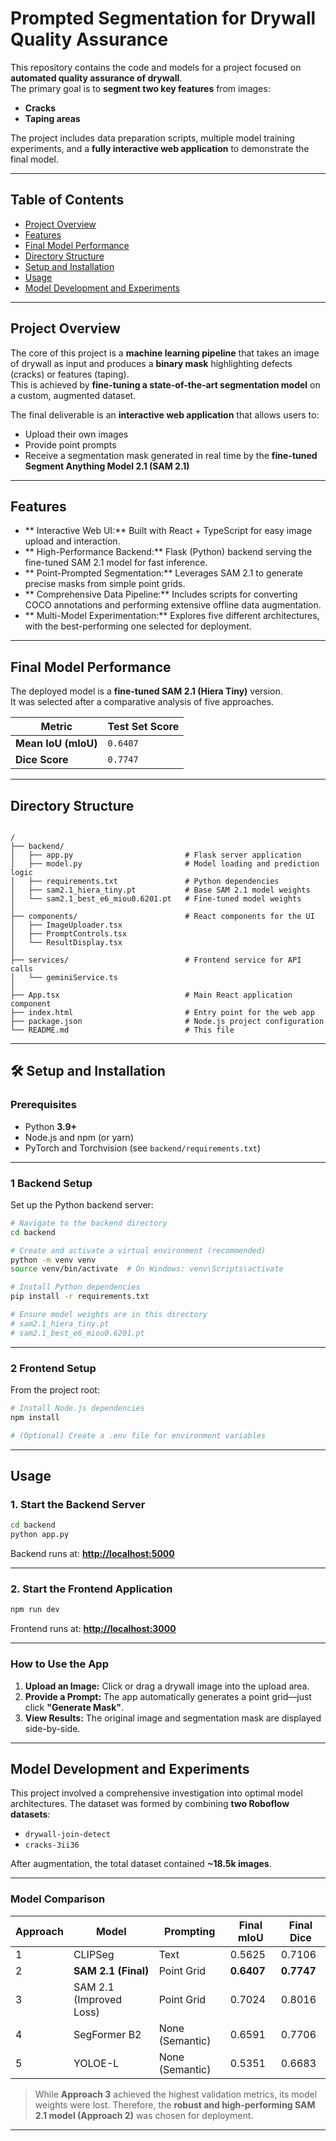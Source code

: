 #  Prompted Segmentation for Drywall Quality Assurance

This repository contains the code and models for a project focused on **automated quality assurance of drywall**.  
The primary goal is to **segment two key features** from images:
- **Cracks**
- **Taping areas**

The project includes data preparation scripts, multiple model training experiments, and a **fully interactive web application** to demonstrate the final model.

---

##  Table of Contents
- [Project Overview](#project-overview)
- [Features](#features)
- [Final Model Performance](#final-model-performance)
- [Directory Structure](#directory-structure)
- [Setup and Installation](#setup-and-installation)
- [Usage](#usage)
- [Model Development and Experiments](#model-development-and-experiments)

---

##  Project Overview

The core of this project is a **machine learning pipeline** that takes an image of drywall as input and produces a **binary mask** highlighting defects (cracks) or features (taping).  
This is achieved by **fine-tuning a state-of-the-art segmentation model** on a custom, augmented dataset.

The final deliverable is an **interactive web application** that allows users to:
- Upload their own images
- Provide point prompts
- Receive a segmentation mask generated in real time by the **fine-tuned Segment Anything Model 2.1 (SAM 2.1)**

---

##  Features

- ** Interactive Web UI:** Built with React + TypeScript for easy image upload and interaction.  
- ** High-Performance Backend:** Flask (Python) backend serving the fine-tuned SAM 2.1 model for fast inference.  
- ** Point-Prompted Segmentation:** Leverages SAM 2.1 to generate precise masks from simple point grids.  
- ** Comprehensive Data Pipeline:** Includes scripts for converting COCO annotations and performing extensive offline data augmentation.  
- ** Multi-Model Experimentation:** Explores five different architectures, with the best-performing one selected for deployment.  

---

##  Final Model Performance

The deployed model is a **fine-tuned SAM 2.1 (Hiera Tiny)** version.  
It was selected after a comparative analysis of five approaches.

| Metric | Test Set Score |
|--------|----------------|
| **Mean IoU (mIoU)** | `0.6407` |
| **Dice Score** | `0.7747` |

---

##  Directory Structure

```

/
├── backend/
│   ├── app.py                         # Flask server application
│   ├── model.py                       # Model loading and prediction logic
│   ├── requirements.txt               # Python dependencies
│   ├── sam2.1_hiera_tiny.pt           # Base SAM 2.1 model weights
│   └── sam2.1_best_e6_miou0.6201.pt   # Fine-tuned model weights
│
├── components/                        # React components for the UI
│   ├── ImageUploader.tsx
│   ├── PromptControls.tsx
│   └── ResultDisplay.tsx
│
├── services/                          # Frontend service for API calls
│   └── geminiService.ts
│
├── App.tsx                            # Main React application component
├── index.html                         # Entry point for the web app
├── package.json                       # Node.js project configuration
└── README.md                          # This file

````

---

## 🛠️ Setup and Installation

### Prerequisites
- Python **3.9+**
- Node.js and npm (or yarn)
- PyTorch and Torchvision (see `backend/requirements.txt`)

---

### 1️ Backend Setup

Set up the Python backend server:

```bash
# Navigate to the backend directory
cd backend

# Create and activate a virtual environment (recommended)
python -m venv venv
source venv/bin/activate  # On Windows: venv\Scripts\activate

# Install Python dependencies
pip install -r requirements.txt

# Ensure model weights are in this directory
# sam2.1_hiera_tiny.pt
# sam2.1_best_e6_miou0.6201.pt
````

---

### 2️ Frontend Setup

From the project root:

```bash
# Install Node.js dependencies
npm install

# (Optional) Create a .env file for environment variables
```

---

##  Usage

### 1. Start the Backend Server

```bash
cd backend
python app.py
```

Backend runs at: **[http://localhost:5000](http://localhost:5000)**

---

### 2. Start the Frontend Application

```bash
npm run dev
```

Frontend runs at: **[http://localhost:3000](http://localhost:3000)**

---

### How to Use the App

1. **Upload an Image:** Click or drag a drywall image into the upload area.
2. **Provide a Prompt:** The app automatically generates a point grid—just click **"Generate Mask"**.
3. **View Results:** The original image and segmentation mask are displayed side-by-side.

---

##  Model Development and Experiments

This project involved a comprehensive investigation into optimal model architectures.
The dataset was formed by combining **two Roboflow datasets**:

* `drywall-join-detect`
* `cracks-3ii36`

After augmentation, the total dataset contained **~18.5k images**.

---

###  Model Comparison

| Approach | Model                   | Prompting       | Final mIoU | Final Dice |
| -------- | ----------------------- | --------------- | ---------- | ---------- |
| 1        | CLIPSeg                 | Text            | 0.5625     | 0.7106     |
| 2        | **SAM 2.1 (Final)**     | Point Grid      | **0.6407** | **0.7747** |
| 3        | SAM 2.1 (Improved Loss) | Point Grid      | 0.7024     | 0.8016     |
| 4        | SegFormer B2            | None (Semantic) | 0.6591     | 0.7706     |
| 5        | YOLOE-L                 | None (Semantic) | 0.5351     | 0.6683     |

>  While **Approach 3** achieved the highest validation metrics, its model weights were lost.
> Therefore, the **robust and high-performing SAM 2.1 model (Approach 2)** was chosen for deployment.

---
